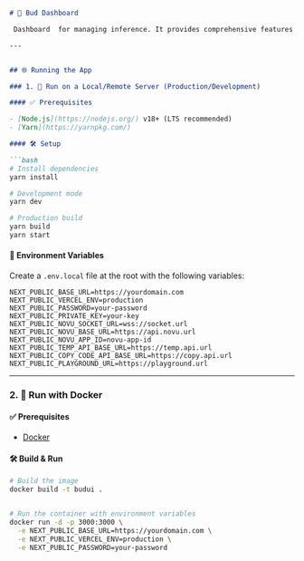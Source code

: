 ```markdown
# 🚀 Bud Dashboard

 Dashboard  for managing inference. It provides comprehensive features including model registry management, cluster administration, deployment orchestration, and granular permission controls.

---


## 🌐 Running the App

### 1. 🧪 Run on a Local/Remote Server (Production/Development)

#### ✅ Prerequisites

- [Node.js](https://nodejs.org/) v18+ (LTS recommended)
- [Yarn](https://yarnpkg.com/)

#### 🛠 Setup

```bash
# Install dependencies
yarn install

# Development mode
yarn dev

# Production build
yarn build
yarn start
```

#### 🔐 Environment Variables

Create a `.env.local` file at the root with the following variables:

```env
NEXT_PUBLIC_BASE_URL=https://yourdomain.com
NEXT_PUBLIC_VERCEL_ENV=production
NEXT_PUBLIC_PASSWORD=your-password
NEXT_PUBLIC_PRIVATE_KEY=your-key
NEXT_PUBLIC_NOVU_SOCKET_URL=wss://socket.url
NEXT_PUBLIC_NOVU_BASE_URL=https://api.novu.url
NEXT_PUBLIC_NOVU_APP_ID=novu-app-id
NEXT_PUBLIC_TEMP_API_BASE_URL=https://temp.api.url
NEXT_PUBLIC_COPY_CODE_API_BASE_URL=https://copy.api.url
NEXT_PUBLIC_PLAYGROUND_URL=https://playground.url
```

---

### 2. 🐳 Run with Docker

#### ✅ Prerequisites

- [Docker](https://docs.docker.com/get-docker/)

#### 🛠 Build & Run

```bash
# Build the image
docker build -t budui .


# Run the container with environment variables
docker run -d -p 3000:3000 \
  -e NEXT_PUBLIC_BASE_URL=https://yourdomain.com \
  -e NEXT_PUBLIC_VERCEL_ENV=production \
  -e NEXT_PUBLIC_PASSWORD=your-password
